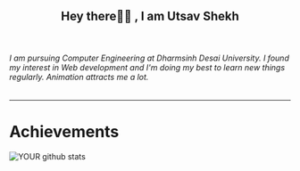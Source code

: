 ﻿<h2  align="center"> Hey there👋🏻 , I am Utsav Shekh    </h2>  <br/>

<p  align="center"><h6>I am pursuing Computer Engineering at Dharmsinh Desai University.
                        I found my interest in Web development and I'm doing my best to learn new things regularly.
                        Animation attracts me a lot.<h6></p>
<hr/>


# Achievements
![YOUR github stats](https://github-readme-stats.vercel.app/api?username=shekhutsav1962001)

<!--

# Profile Visits
![Visitor Count](https://profile-counter.glitch.me/shekhutsav1962001/count.svg)
<hr />


**shekhutsav1962001/shekhutsav1962001** is a ✨ _special_ ✨ repository because its `README.md` (this file) appears on your GitHub profile.

Here are some ideas to get you started:

- 🔭 I’m currently working on ...
- 🌱 I’m currently learning ...
- 👯 I’m looking to collaborate on ...
- 🤔 I’m looking for help with ...
- 💬 Ask me about ...
- 📫 How to reach me: ...
- 😄 Pronouns: ...
- ⚡ Fun fact: ...
-->
